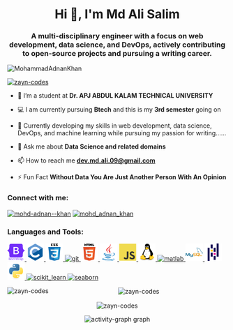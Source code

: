 <h1 align="center">Hi 👋, I'm Md Ali Salim </h1>
<h3 align="center">A multi-disciplinary engineer with a focus on web development, data science, and DevOps, actively contributing to open-source projects and pursuing a writing career.</h3>
<p align="left"> <img src="https://komarev.com/ghpvc/?username=zayn-codes&label=Profile%20views&color=0e75b6&style=flat" alt="MohammadAdnanKhan" /> </p>

<p align="left"> <a href="https://github.com/ryo-ma/github-profile-trophy"><img src="https://github-profile-trophy.vercel.app/?username=zayn-codes" alt="zayn-codes" /></a> </p>

- 👋 I’m a student at **Dr. APJ ABDUL KALAM TECHNICAL UNIVERSITY**

- 💻 I am currently pursuing **Btech** and this is my **3rd semester** going on

- 🔭 Currently developing my skills in web development, data science, DevOps, and machine learning while pursuing my passion for writing......

- 💬 Ask me about **Data Science and related domains**

- 📫 How to reach me **dev.md.ali.09@gmail.com**

- ⚡ Fun Fact **Without Data You Are Just Another Person With An Opinion**

<h3 align="left">Connect with me:</h3>
<p align="left">
<a href="https://linkedin.com/in/mohd-ali-salim" target="blank"><img align="center" src="https://raw.githubusercontent.com/rahuldkjain/github-profile-readme-generator/master/src/images/icons/Social/linked-in-alt.svg" alt="mohd-adnan--khan" height="30" width="40" /></a>
<a href="[[https://leetcode.com/u/BIT_WIZARD09/](https://leetcode.com/u/BIT_WIZARD09/)](https://leetcode.com/u/BIT_WIZARD09/)" target="blank"><img align="center" src="https://raw.githubusercontent.com/rahuldkjain/github-profile-readme-generator/master/src/images/icons/Social/leet-code.svg" alt="mohd_adnan_khan" height="30" width="40" /></a>
</p>

<h3 align="left">Languages and Tools:</h3>
<p align="left"> <a href="https://getbootstrap.com" target="_blank" rel="noreferrer"> <img src="https://raw.githubusercontent.com/devicons/devicon/master/icons/bootstrap/bootstrap-plain-wordmark.svg" alt="bootstrap" width="40" height="40"/> </a> <a href="https://www.cprogramming.com/" target="_blank" rel="noreferrer"> <img src="https://raw.githubusercontent.com/devicons/devicon/master/icons/c/c-original.svg" alt="c" width="40" height="40"/> </a> <a href="https://www.w3schools.com/css/" target="_blank" rel="noreferrer"> <img src="https://raw.githubusercontent.com/devicons/devicon/master/icons/css3/css3-original-wordmark.svg" alt="css3" width="40" height="40"/> </a> <a href="https://git-scm.com/" target="_blank" rel="noreferrer"> <img src="https://www.vectorlogo.zone/logos/git-scm/git-scm-icon.svg" alt="git" width="40" height="40"/> </a> <a href="https://www.w3.org/html/" target="_blank" rel="noreferrer"> <img src="https://raw.githubusercontent.com/devicons/devicon/master/icons/html5/html5-original-wordmark.svg" alt="html5" width="40" height="40"/> </a> <a href="https://www.java.com" target="_blank" rel="noreferrer"> <img src="https://raw.githubusercontent.com/devicons/devicon/master/icons/java/java-original.svg" alt="java" width="40" height="40"/> </a> <a href="https://developer.mozilla.org/en-US/docs/Web/JavaScript" target="_blank" rel="noreferrer"> <img src="https://raw.githubusercontent.com/devicons/devicon/master/icons/javascript/javascript-original.svg" alt="javascript" width="40" height="40"/> </a> <a href="https://www.linux.org/" target="_blank" rel="noreferrer"> <img src="https://raw.githubusercontent.com/devicons/devicon/master/icons/linux/linux-original.svg" alt="linux" width="40" height="40"/> </a> <a href="https://www.mathworks.com/" target="_blank" rel="noreferrer"> <img src="https://upload.wikimedia.org/wikipedia/commons/2/21/Matlab_Logo.png" alt="matlab" width="40" height="40"/> </a> <a href="https://www.mysql.com/" target="_blank" rel="noreferrer"> <img src="https://raw.githubusercontent.com/devicons/devicon/master/icons/mysql/mysql-original-wordmark.svg" alt="mysql" width="40" height="40"/> </a> <a href="https://pandas.pydata.org/" target="_blank" rel="noreferrer"> <img src="https://raw.githubusercontent.com/devicons/devicon/2ae2a900d2f041da66e950e4d48052658d850630/icons/pandas/pandas-original.svg" alt="pandas" width="40" height="40"/> </a> <a href="https://www.python.org" target="_blank" rel="noreferrer"> <img src="https://raw.githubusercontent.com/devicons/devicon/master/icons/python/python-original.svg" alt="python" width="40" height="40"/> </a> <a href="https://scikit-learn.org/" target="_blank" rel="noreferrer"> <img src="https://upload.wikimedia.org/wikipedia/commons/0/05/Scikit_learn_logo_small.svg" alt="scikit_learn" width="40" height="40"/> </a> <a href="https://seaborn.pydata.org/" target="_blank" rel="noreferrer"> <img src="https://seaborn.pydata.org/_images/logo-mark-lightbg.svg" alt="seaborn" width="40" height="40"/> </a> </p>

<div align="center">
<p><img align="left" src="https://github-readme-stats.vercel.app/api/top-langs?username=zayn-codes&show_icons=true&locale=en&layout=compact" alt="zayn-codes" /></p>
  </div>
<div align="center">
<p>&nbsp;<img align="center" src="https://github-readme-stats.vercel.app/api?username=zayn-codes&show_icons=true&locale=en" alt="zayn-codes" /></p>
<p><img align="center" src="https://github-readme-streak-stats.herokuapp.com/?user=zayn-codes&" alt="zayn-codes" /></p>
</div>
<div align="center">
<img src="https://github-readme-activity-graph.vercel.app/graph?username=zayn-codes&radius=16&theme=react&area=true&order=5" height="300" alt="activity-graph graph"/>
  
</br>
